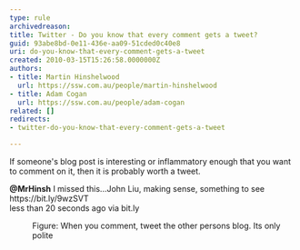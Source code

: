 ```yaml
---
type: rule
archivedreason: 
title: Twitter - Do you know that every comment gets a tweet?
guid: 93abe8bd-0e11-436e-aa09-51cded0c40e8
uri: do-you-know-that-every-comment-gets-a-tweet
created: 2010-03-15T15:26:58.0000000Z
authors:
- title: Martin Hinshelwood
  url: https://ssw.com.au/people/martin-hinshelwood
- title: Adam Cogan
  url: https://ssw.com.au/people/adam-cogan
related: []
redirects:
- twitter-do-you-know-that-every-comment-gets-a-tweet

---
```



<p>​​​If someone's blog post is interesting or inflammatory enough that you want to comment on it, then it is probably worth a tweet.</p><dl class="image"><dt><p class="greyBox">
         <strong> 
            @​​MrHinsh</strong> I missed this...John Liu, making sense, something to see 
         https&#58;//bit.ly/9wzSVT​&#160;<br> less than 20 seconds ago​&#160;<span>via 
            bit.ly</span><br></p></dt><dd>Figure&#58; When you comment, tweet the other persons blog. Its only polite​</dd>​ ​​​</dl>
<br><excerpt class='endintro'></excerpt><br>



